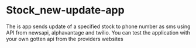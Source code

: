 # Stock_new-update-app
The is app sends update of a specified stock to phone number as sms using API from newsapi, alphavantage and twilio. You can test the application with your own gotten api from the providers websites
